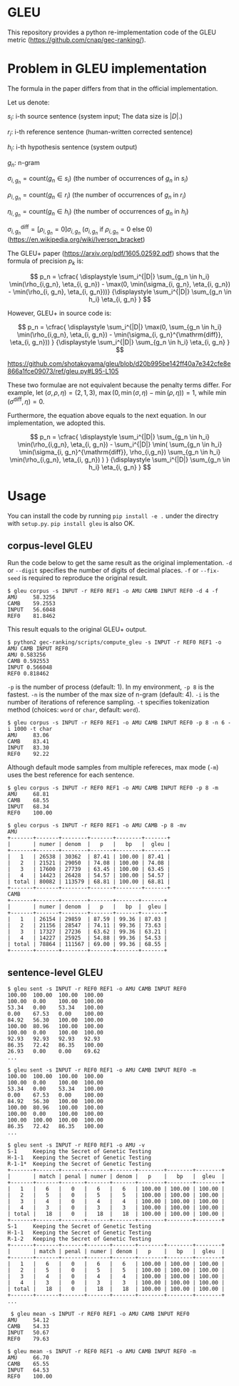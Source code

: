 # GLEU

This repository provides a python re-implementation code of the GLEU metric (https://github.com/cnap/gec-ranking/).

# Problem in GLEU implementation

The formula in the paper differs from that in the official implementation. 

Let us denote:

$s_i$: i-th source sentence (system input; The data size is $|D|$.)

$r_i$: i-th reference sentence (human-written corrected sentence)

$h_i$: i-th hypothesis sentence (system output)

$g_n$: n-gram

$\sigma_{i,g_n}=\mathrm{count}(g_n \in s_i)$ (the number of occurrences of $g_n$ in $s_i$)

$\rho_{i,g_n}=\mathrm{count}(g_n \in r_i)$ (the number of occurrences of $g_n$ in $r_i$)

$\eta_{i,g_n}=\mathrm{count}(g_n \in h_i)$ (the number of occurrences of $g_n$ in $h_i$)

$\sigma_{i,g_n}^{\mathrm{diff}}=[\rho_{i,g_n}=0]\sigma_{i,g_n}$ ($\sigma_{i,g_n}$ if $\rho_{i,g_n}=0$ else $0$) (https://en.wikipedia.org/wiki/Iverson_bracket)

The GLEU+ paper (https://arxiv.org/pdf/1605.02592.pdf) shows that the formula of precision $p_k$ is: 

$$ p_n = \cfrac{ \displaystyle \sum_i^{|D|} \sum_{g_n \in h_i} \min(\rho_{i,g_n}, \eta_{i, g_n}) - \max(0, \min(\sigma_{i, g_n}, \eta_{i, g_n}) - \min(\rho_{i, g_n}, \eta_{i, g_n}))} {\displaystyle \sum_i^{|D|} \sum_{g_n \in h_i} \eta_{i, g_n} } $$

However, GLEU+ in source code is:

$$ p_n = \cfrac{ \displaystyle \sum_i^{|D|} \max(0,  \sum_{g_n \in h_i} \min(\rho_{i,g_n}, \eta_{i, g_n}) - \min(\sigma_{i, g_n}^{\mathrm{diff}}, \eta_{i, g_n})) } {\displaystyle \sum_i^{|D|} \sum_{g_n \in h_i} \eta_{i, g_n} } $$

https://github.com/shotakoyama/gleu/blob/d20b995be142ff40a7e342cfe8e866a1fce09073/ref/gleu.py#L95-L105

These two formulae are not equivalent because the penalty terms differ. For example, let $(\sigma, \rho, \eta) = (2, 1, 3)$, $\max(0, \min(\sigma, \eta) - \min(\rho, \eta)) = 1$, while $\min(\sigma^{\mathrm{diff}}, \eta) = 0$.

Furthermore, the equation above equals to the next equation. In our implementation, we adopted this.

$$ p_n = \cfrac{ \displaystyle \sum_i^{|D|} \sum_{g_n \in h_i} \min(\rho_{i,g_n}, \eta_{i, g_n}) - \sum_i^{|D|} \min( \sum_{g_n \in h_i} \min(\sigma_{i, g_n}^{\mathrm{diff}}, \rho_{i,g_n}) \sum_{g_n \in h_i} \min(\rho_{i,g_n}, \eta_{i, g_n}) ) } {\displaystyle \sum_i^{|D|} \sum_{g_n \in h_i} \eta_{i, g_n} } $$

# Usage

You can install the code by running `pip install -e .` under the directry with `setup.py`. `pip install gleu` is also OK.

## corpus-level GLEU

Run the code below to get the same result as the original implementation. `-d` or `--digit` specifies the number of digits of decimal places. `-f` or `--fix-seed` is required to reproduce the original result.

```
$ gleu corpus -s INPUT -r REF0 REF1 -o AMU CAMB INPUT REF0 -d 4 -f
AMU     58.3256
CAMB    59.2553
INPUT   56.6048
REF0    81.8462
```

This result equals to the original GLEU+ output.

```
$ python2 gec-ranking/scripts/compute_gleu -s INPUT -r REF0 REF1 -o AMU CAMB INPUT REF0
AMU 0.583256
CAMB 0.592553
INPUT 0.566048
REF0 0.818462
```

`-p` is the number of process (default: 1). In my environment, `-p 8` is the fastest. `-n` is the number of the max size of n-gram (default: 4). `-i` is the number of iterations of reference sampling. `-t` specifies tokenization method (choices: `word` or `char`, default: `word`).

```
$ gleu corpus -s INPUT -r REF0 REF1 -o AMU CAMB INPUT REF0 -p 8 -n 6 -i 1000 -t char
AMU     83.06
CAMB    83.41
INPUT   83.30
REF0    92.22
```

Although default mode samples from multiple refereces, max mode (`-m`) uses the best reference for each sentence.

```
$ gleu corpus -s INPUT -r REF0 REF1 -o AMU CAMB INPUT REF0 -p 8 -m
AMU     68.81
CAMB    68.55
INPUT   68.34
REF0    100.00

$ gleu corpus -s INPUT -r REF0 REF1 -o AMU CAMB -p 8 -mv
AMU
+-------+-------+--------+-------+--------+-------+
|       | numer | denom  |   p   |   bp   |  gleu |
+-------+-------+--------+-------+--------+-------+
|   1   | 26538 | 30362  | 87.41 | 100.00 | 87.41 |
|   2   | 21521 | 29050  | 74.08 | 100.00 | 74.08 |
|   3   | 17600 | 27739  | 63.45 | 100.00 | 63.45 |
|   4   | 14423 | 26428  | 54.57 | 100.00 | 54.57 |
| total | 80082 | 113579 | 68.81 | 100.00 | 68.81 |
+-------+-------+--------+-------+--------+-------+
CAMB
+-------+-------+--------+-------+-------+-------+
|       | numer | denom  |   p   |   bp  |  gleu |
+-------+-------+--------+-------+-------+-------+
|   1   | 26154 | 29859  | 87.59 | 99.36 | 87.03 |
|   2   | 21156 | 28547  | 74.11 | 99.36 | 73.63 |
|   3   | 17327 | 27236  | 63.62 | 99.36 | 63.21 |
|   4   | 14227 | 25925  | 54.88 | 99.36 | 54.53 |
| total | 78864 | 111567 | 69.00 | 99.36 | 68.55 |
+-------+-------+--------+-------+-------+-------+
```

## sentence-level GLEU

```
$ gleu sent -s INPUT -r REF0 REF1 -o AMU CAMB INPUT REF0
100.00  100.00  100.00  100.00
100.00  0.00    100.00  100.00
53.34   0.00    53.34   100.00
0.00    67.53   0.00    100.00
84.92   56.30   100.00  100.00
100.00  80.96   100.00  100.00
100.00  0.00    100.00  100.00
92.93   92.93   92.93   92.93
86.35   72.42   86.35   100.00
26.93   0.00    0.00    69.62
...
```

```
$ gleu sent -s INPUT -r REF0 REF1 -o AMU CAMB INPUT REF0 -m
100.00  100.00  100.00  100.00
100.00  0.00    100.00  100.00
53.34   0.00    53.34   100.00
0.00    67.53   0.00    100.00
84.92   56.30   100.00  100.00
100.00  80.96   100.00  100.00
100.00  0.00    100.00  100.00
100.00  100.00  100.00  100.00
86.35   72.42   86.35   100.00
...
```

```
$ gleu sent -s INPUT -r REF0 REF1 -o AMU -v
S-1     Keeping the Secret of Genetic Testing
H-1-1   Keeping the Secret of Genetic Testing
R-1-1*  Keeping the Secret of Genetic Testing
+-------+-------+-------+-------+-------+--------+--------+--------+
|       | match | penal | numer | denom |   p    |   bp   |  gleu  |
+-------+-------+-------+-------+-------+--------+--------+--------+
|   1   |   6   |   0   |   6   |   6   | 100.00 | 100.00 | 100.00 |
|   2   |   5   |   0   |   5   |   5   | 100.00 | 100.00 | 100.00 |
|   3   |   4   |   0   |   4   |   4   | 100.00 | 100.00 | 100.00 |
|   4   |   3   |   0   |   3   |   3   | 100.00 | 100.00 | 100.00 |
| total |   18  |   0   |   18  |   18  | 100.00 | 100.00 | 100.00 |
+-------+-------+-------+-------+-------+--------+--------+--------+
S-1     Keeping the Secret of Genetic Testing
H-1-1   Keeping the Secret of Genetic Testing
R-1-2   Keeping the Secret of Genetic Testing
+-------+-------+-------+-------+-------+--------+--------+--------+
|       | match | penal | numer | denom |   p    |   bp   |  gleu  |
+-------+-------+-------+-------+-------+--------+--------+--------+
|   1   |   6   |   0   |   6   |   6   | 100.00 | 100.00 | 100.00 |
|   2   |   5   |   0   |   5   |   5   | 100.00 | 100.00 | 100.00 |
|   3   |   4   |   0   |   4   |   4   | 100.00 | 100.00 | 100.00 |
|   4   |   3   |   0   |   3   |   3   | 100.00 | 100.00 | 100.00 |
| total |   18  |   0   |   18  |   18  | 100.00 | 100.00 | 100.00 |
+-------+-------+-------+-------+-------+--------+--------+--------+
...
```

```
 $ gleu mean -s INPUT -r REF0 REF1 -o AMU CAMB INPUT REF0
AMU     54.12
CAMB    54.33
INPUT   50.67
REF0    79.63

$ gleu mean -s INPUT -r REF0 REF1 -o AMU CAMB INPUT REF0 -m
AMU     66.70
CAMB    65.55
INPUT   64.53
REF0    100.00
```


